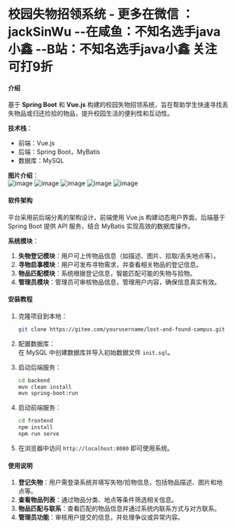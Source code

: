 # 校园失物招领系统  - 更多在微信 ： jackSinWu --在咸鱼：不知名选手java小鑫 --B站：不知名选手java小鑫 关注可打9折

#### 介绍  
基于 **Spring Boot** 和 **Vue.js** 构建的校园失物招领系统，旨在帮助学生快速寻找丢失物品或归还捡拾的物品，提升校园生活的便利性和互动性。  

**技术栈**：  
- 前端：Vue.js  
- 后端：Spring Boot，MyBatis  
- 数据库：MySQL  


**图片介绍**：  
![image](https://github.com/user-attachments/assets/c91642c5-aaf8-4b7c-936a-8dd18f4aba49)
![image](https://github.com/user-attachments/assets/c3f23492-8b58-4ed8-bc05-0132987fc8d2)
![image](https://github.com/user-attachments/assets/8640f559-0b10-4bc4-9f6c-acc4af8bd066)
![image](https://github.com/user-attachments/assets/b8d6686f-a720-4db6-9f20-2e2b002e5b72)
![image](https://github.com/user-attachments/assets/7430fbf9-3b97-44f4-9a88-6db298b74379)



#### 软件架构  
平台采用前后端分离的架构设计，前端使用 Vue.js 构建动态用户界面，后端基于 Spring Boot 提供 API 服务，结合 MyBatis 实现高效的数据库操作。  

**系统模块**：  
1. **失物登记模块**：用户可上传物品信息（如描述、图片、拾取/丢失地点等）。  
2. **寻物启事模块**：用户可发布寻物需求，并查看相关物品的登记信息。  
3. **物品匹配模块**：系统根据登记信息，智能匹配可能的失物与拾物。  
4. **管理员模块**：管理员可审核物品信息，管理用户内容，确保信息真实有效。  

#### 安装教程  

1. 克隆项目到本地：  
   ```bash  
   git clone https://gitee.com/yourusername/lost-and-found-campus.git  
   ```  

2. 配置数据库：  
   在 MySQL 中创建数据库并导入初始数据文件 `init.sql`。  

3. 启动后端服务：  
   ```bash  
   cd backend  
   mvn clean install  
   mvn spring-boot:run  
   ```  

4. 启动前端服务：  
   ```bash  
   cd frontend  
   npm install  
   npm run serve  
   ```  

5. 在浏览器中访问 `http://localhost:8080` 即可使用系统。  

#### 使用说明  

1. **登记失物**：用户需登录系统并填写失物/拾物信息，包括物品描述、图片和地点等。  
2. **查看物品列表**：通过物品分类、地点等条件筛选相关信息。  
3. **物品匹配与联系**：查看匹配的物品信息并通过系统内联系方式与对方联系。  
4. **管理员功能**：审核用户提交的信息，并处理争议或异常内容。  

